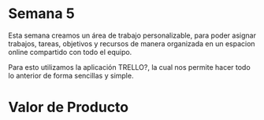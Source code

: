 # Semana 5

Esta semana creamos un área de trabajo personalizable, para poder asignar trabajos, tareas, objetivos y recursos de manera organizada en un espacion online compartido con todo el equipo.

Para esto utilizamos la aplicación TRELLO?, la cual nos permite hacer todo lo anterior de forma sencillas y simple.

# Valor de Producto

